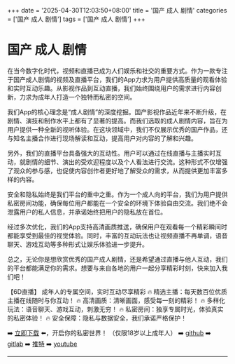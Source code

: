 +++
date = '2025-04-30T12:03:50+08:00'
title = '国产 成人 剧情'
categories = ['国产 成人 剧情']
tags = ['国产 成人 剧情']
+++

# 国产 成人 剧情

在当今数字化时代，视频和直播已成为人们娱乐和社交的重要方式。作为一款专注于国产成人剧情的视频及直播平台，我们的App力求为用户提供高质量的观看体验和实时互动乐趣。从影视作品到互动直播，我们始终围绕用户的需求进行内容创新，力求为成年人打造一个独特而私密的空间。

我们App的核心理念是“成人剧情”的深度挖掘。国产影视作品近年来不断升级，在剧情、演技和制作水平上都有了显著的提高。而我们选取的成人剧情内容，旨在为用户提供一种全新的视听体验。在这块领域中，我们不仅展示优秀的国产作品，还与知名主播合作进行现场解读和互动，提高用户对内容的了解和兴趣。

另外，我们的直播平台具备强大的互动性。用户可以通过在线直播与主播实时互动，就剧情的细节、演出的受欢迎程度以及个人看法进行交流。这种形式不仅增强了观众的参与感，也促使内容创作者更好地了解受众的需求，从而提供更加丰富多样的内容。

安全和隐私始终是我们平台的重中之重。作为一个成人向的平台，我们为用户提供私密房间功能，确保每位用户都能在一个安全的环境下体验自由交流。我们绝不会泄露用户的私人信息，并承诺始终把用户的隐私放在首位。

经过多次优化，我们的App支持高清画质推送，确保用户在观看每一个精彩瞬间时都能享受到最佳的视觉体验。同时，丰富的互动玩法也让视频直播不再单调，语音聊天、游戏互动等多种形式让娱乐体验进一步提升。

总之，无论你是想欣赏优秀的国产成人剧情，还是希望通过直播与他人互动，我们的平台都能满足你的需求。想要与来自各地的用户一起分享精彩时刻，快来加入我们吧！

【6D直播】
成年人的专属空间，实时互动尽享精彩
🔥 精选主播：每天数百位优质主播在线随时与你互动！
🔥 高清画质：清晰画面，感受每一刻的精彩！
🔥 多样化玩法：语音聊天、游戏互动，刺激无穷！
🔥 私密房间：独享专属时光，体验真实的私密体验！
🔥 安全保障：隐私与数据安全，我们承诺严格保护！

➡️ [立即下载](https://down123.s3.ap-east-1.amazonaws.com/down/down.html?channelCode=blog) ⬅️，开启你的私密世界！ （仅限18岁以上成年人）
➡️ [github](https://aldult-live.github.io/)
➡️ [gitlab](https://seo-09598d.gitlab.io/)
➡️ [推特](https://x.com/wegame33)
➡️ [youtube](https://www.youtube.com/@6Dlive)

---
